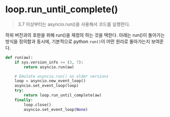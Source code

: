 # loop.run_until_complete()
> 3.7 이상부터는 asyncio.run()을 사용해서 코드를 실행한다.

하위 버전과의 호완을 위해 run()을 재정의 하는 것을 택한다. 아래는 run()이 돌아가는 방식을 정의함과 동시에, 기본적으로 python `run()`이 어떤 원리로 돌아가는지 보여준다.

```python
def run(aw):
    if sys.version_info >= (3, 7):
        return asyncio.run(aw)

    # Emulate asyncio.run() on older versions
    loop = asyncio.new_event_loop()
    asyncio.set_event_loop(loop)
    try:
        return loop.run_until_complete(aw)
    finally:
        loop.close()
        asyncio.set_event_loop(None)
```

